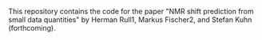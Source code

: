 This repository contains the code for the paper "NMR shift prediction from small data quantities" by Herman Rull1, Markus Fischer2, and Stefan Kuhn (forthcoming).